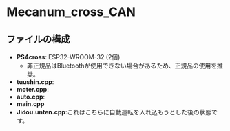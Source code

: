 # Mecanum_cross_CAN

## ファイルの構成
- **PS4cross**: ESP32-WROOM-32 (2個)
  - 非正規品はBluetoothが使用できない場合があるため、正規品の使用を推奨。
- **tuushin.cpp**:
- **moter.cpp**: 
- **auto.cpp**:
- **main.cpp**
- **Jidou.unten.cpp**:これはこちらに自動運転を入れ込もうとした後の状態です。
